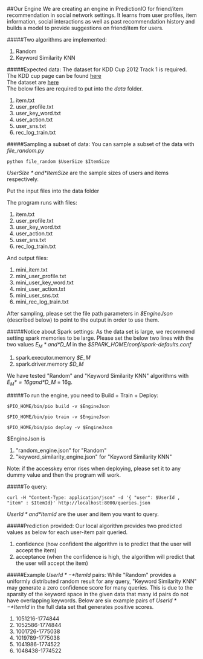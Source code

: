##Our Engine
We are creating an engine in PredictionIO for friend/item recommendation in social network settings. It learns from user profiles, item information, social interactions as well as past recommendation history and builds a model to provide suggestions on friend/item for users.

#####Two algorithms are implemented:
1. Random
2. Keyword Similarity KNN

#####Expected data:
The dataset for KDD Cup 2012 Track 1 is required. <br />
The KDD cup page can be found <a href="https://www.kddcup2012.org/c/kddcup2012-track1">here</a><br />
The dataset are <a href="https://www.kddcup2012.org/c/kddcup2012-track1/data">here</a><br />
The below files are required to put into the *data* folder.

1. item.txt
2. user_profile.txt
3. user\_key\_word.txt
4. user_action.txt
5. user_sns.txt
6. rec\_log\_train.txt

#####Sampling a subset of data:
You can sample a subset of the data with *file_random.py*
```
python file_random $UserSize $ItemSize
```
*$UserSize* and *$ItemSize* are the sample sizes of users and items respectively.

Put the input files into the data folder

The program runs with files:

1. item.txt
2. user_profile.txt
3. user\_key\_word.txt
4. user\_action.txt
5. user\_sns.txt
6. rec\_log\_train.txt

And output files:

1. mini_item.txt
2. mini\_user\_profile.txt
3. mini\_user_key_word.txt
4. mini\_user_action.txt
5. mini\_user\_sns.txt
6. mini\_rec\_log_train.txt

After sampling, please set the file path parameters in *$EngineJson* (described below) to point to the output in order to use them.

#####Notice about Spark settings:
As the data set is large, we recommend setting spark memories to be large. Please set the below two lines with the two values *$E_M* and *$D_M* in the *$SPARK_HOME/conf/spark-defaults.conf*

1. spark.executor.memory *$E_M*
2. spark.driver.memory *$D_M*

We have tested "Random" and "Keyword Similarity KNN" algorithms with *$E_M* = 16g and *$D_M* = 16g.

#####To run the engine, you need to Build + Train + Deploy:
```
$PIO_HOME/bin/pio build -v $EngineJson

$PIO_HOME/bin/pio train -v $EngineJson

$PIO_HOME/bin/pio deploy -v $EngineJson
```

$EngineJson is

1. "random_engine.json" for "Random"
2. "keyword_similarity_engine.json" for "Keyword Similarity KNN"

Note: if the accesskey error rises when deploying, please set it to any dummy value and then the program will work.

#####To query:
```
curl -H "Content-Type: application/json" -d '{ "user": $UserId , "item" : $ItemId}' http://localhost:8000/queries.json
```

*$UserId* and *$ItemId* are the user and item you want to query.

#####Prediction provided:
Our local algorithm provides two predicted values as below for each user-item pair queried.

1. confidence (how confident the algorithm is to predict that the user will accept the item)
2. acceptance (when the confidence is high, the algorithm will predict that the user will accept the item)

#####Example *$UserId*-*$ItemId* pairs:
While "Random" provides a uniformly distributed random result for any query,
"Keyword Similarity KNN" may generate a zero confidence score for many queries.
This is due to the sparsity of the keyword space in the given data that many id pairs
do not have overlapping keywords. Below are six example pairs of *$UserId*-*$ItemId* 
in the full data set that generates positive scores.

1. 1051216-1774844
2. 1052586-1774844
3. 1001726-1775038
4. 1019789-1775038
5. 1041986-1774522
6. 1048438-1774522
